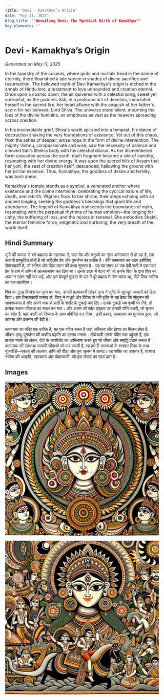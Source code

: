 ```yaml
---
title: "Devi - Kamakhya’s Origin"
date: "May 11, 2025"
blog_title: ""Unveiling Devi: The Mystical Birth of Kamakhya""
key_elements: ""
---
```


# Devi - Kamakhya’s Origin

*Generated on May 11, 2025*

In the tapestry of the cosmos, where gods and mortals tread in the dance of eternity, there flourished a tale woven in shades of divine sacrifice and resurrection. The hallowed myth of Devi Kamakhya's origin is etched in the annals of Hindu lore, a testament to love unbounded and creation eternal. Once upon a cosmic dawn, the air quivered with a celestial song, sweet yet sorrowful, as the goddess Sati, in a profound act of devotion, immolated herself in the sacred fire, her heart aflame with the anguish of her father's scorn for her beloved, Lord Shiva. The universe stood silent, mourning the loss of the divine feminine, an emptiness as vast as the heavens spreading across creation.

In his inconsolable grief, Shiva's wrath spiraled into a tempest, his dance of destruction shaking the very foundations of existence. Yet out of this chaos, from the ashes of despair, arose hope in the form of divine intervention. The mighty Vishnu, compassionate and wise, saw the necessity of balance and cleaved Sati’s lifeless body with his celestial discus. As her dismembered form cascaded across the earth, each fragment became a site of sanctity, resonating with her divine energy. It was upon the sacred hills of Assam that her yoni, the seat of creation itself, descended, hallowing the ground with her primal essence. Thus, Kamakhya, the goddess of desire and fertility, was born anew.

Kamakhya's temple stands as a symbol, a venerated anchor where existence and the divine intertwine, celebrating the cyclical nature of life, death, and rebirth. Pilgrims flock to her shrine, their steps echoing with an ancient longing, seeking the goddess's blessings that grant life and abundance. The legend of Kamakhya transcends the boundaries of myth, resonating with the perpetual rhythms of human emotion—the longing for unity, the suffering of loss, and the rejoice in renewal. She embodies Shakti, the eternal feminine force, enigmatic and nurturing, the very breath of the world itself.

## Hindi Summary

युगों की कपास से बने ब्रह्माण्ड के महागाथा में, जहां देव और मनुष्यों का नृत्य अनंतकाल से हो रहा है, एक कहानी प्रस्फुटित होती है जो अद्वितीय प्रेम और पुनर्जन्म का प्रतीक है। देवी कामाख्या का उदय इसीलिए रोमांचकारी है, जो ललित और दिव्य त्याग की कथा सुनाता है। यह वह समय था जब देवी सती ने एक परम प्रेम के क्षण में अग्नि में आत्मसमर्पण कर दिया था। उनके हृदय में वेदना थी जो उनके पिता के द्वारा शिव का अपमान सहन नहीं कर पाई, और इस प्रेमपूर्ण दुखांत के पल में पूरे ब्रह्मांड में मौन व्याप्त था, जैसे दिव्य नारीत्व का एक खालीपन।

शिव का दु:ख विध्वंस का नृत्य बन गया, उनकी प्रलयंकारी तांडव नृत्य ने सृष्टि के मूलभूत आधारों को हिला दिया। इस विनाशकारी उन्माद से, विष्णु ने माधुर्य और विवेक से भरी दृष्टि से यह देखा कि संतुलन की आवश्यकता है और अपने चक्र से सती के शरीर के टुकड़े कर दिए। उनके टुकड़े जब पृथ्वी पर गिरे, तो प्रत्येक स्थान पवित्रता का स्थल बन गया। और असम की पर्वत श्रृंखला पर उनकी योनि उतरी, जो सृजन का स्रोत है, यहां धरती को दिव्यता के साथ पवित्रित कर दिया। इसी प्रकार, कामाख्या का पुनर्जन्म हुआ, जो कामना और प्रजनन की देवी है।

कामाख्या का मंदिर एक प्रतीक है, यह एक पवित्र स्थल है जहां अस्तित्व और ईश्वर का मिलन होता है, जीवन-मृत्यु-पुनर्जन्म की चक्रीय प्रकृति का उत्सव मनाता। तीर्थयात्री उनके मंदिर तक पहुंचते हैं, एक प्राचीन प्यास को लेकर, देवी के आशीर्वाद का अभिलाषा करते हुए जो जीवन और समृद्धि प्रदान करता है। कामाख्या की दंतकथा मायावी सीमाओं को पार करती है, वह हमारी भावनाओं के शाश्वत रिदम के साथ गूंजती है—एकता की लालसा, हानि की पीड़ा और पुनः सृजन में आनंद। वह शक्ति का अवतार है, शाश्वत स्त्रीत्व की आकृति, रहस्यमय और पोषणकारी, जो इस संसार का स्वयं प्राण है।

## Images

![Devi - Kamakhya’s Origin - Variation 1](https://raw.githubusercontent.com/amarshat/mithila-content/main/images/2025/05/2025-05-11-am-devi-kamakhyas-origin.png)

![Devi - Kamakhya’s Origin - Variation 2](https://raw.githubusercontent.com/amarshat/mithila-content/main/images/2025/05/2025-05-11-pm-devi-kamakhyas-origin.png)
